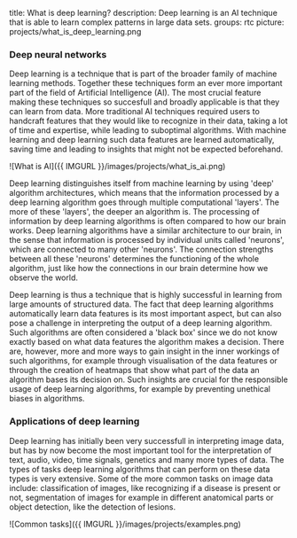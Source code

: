 title: What is deep learning?
description: Deep learning is an AI technique that is able to learn complex patterns in large data sets.
groups: rtc
picture: projects/what_is_deep_learning.png

### Deep neural networks
Deep learning is a technique that is part of the broader family of machine learning methods. Together these techniques form an ever more important part of the field of Artificial Intelligence (AI). The most crucial feature making these techniques so succesfull and broadly applicable is that they can learn from data. More traditional AI techniques required users to handcraft features that they would like to recognize in their data, taking a lot of time and expertise, while leading to suboptimal algorithms. With machine learning and deep learning such data features are learned automatically, saving time and leading to insights that might not be expected beforehand. 

![What is AI]({{ IMGURL }}/images/projects/what_is_ai.png)

Deep learning distinguishes itself from machine learning by using 'deep' algorithm architectures, which means that the information processed by a deep learning algorithm goes through multiple computational 'layers'. The more of these 'layers', the deeper an algorithm is. The processing of information by deep learning algorithms is often compared to how our brain works. Deep learning algorithms have a similar architecture to our brain, in the sense that information is processed by individual units called 'neurons', which are connected to many other 'neurons'. The connection strengths between all these 'neurons' determines the functioning of the whole algorithm, just like how the connections in our brain determine how we observe the world.

Deep learning is thus a technique that is highly successful in learning from large amounts of structured data. The fact that deep learning algorithms automatically learn data features is its most important aspect, but can also pose a challenge in interpreting the output of a deep learning algorithm. Such algorithms are often considered a 'black box' since we do not know exactly based on what data features the algorithm makes a decision. There are, however, more and more ways to gain insight in the inner workings of such algorithms, for example through visualisation of the data features or through the creation of heatmaps that show what part of the data an algorithm bases its decision on. Such insights are crucial for the responsible usage of deep learning algorithms, for example by preventing unethical biases in algorithms.

### Applications of deep learning
Deep learning has initially been very successfull in interpreting image data, but has by now become the most important tool for the interpretation of text, audio, video, time signals, genetics and many more types of data. The types of tasks deep learning algorithms that can perform on these data types is very extensive. Some of the more common tasks on image data include: classification of images, like recognizing if a disease is present or not, segmentation of images for example in different anatomical parts or object detection, like the detection of lesions.

![Common tasks]({{ IMGURL }}/images/projects/examples.png)
